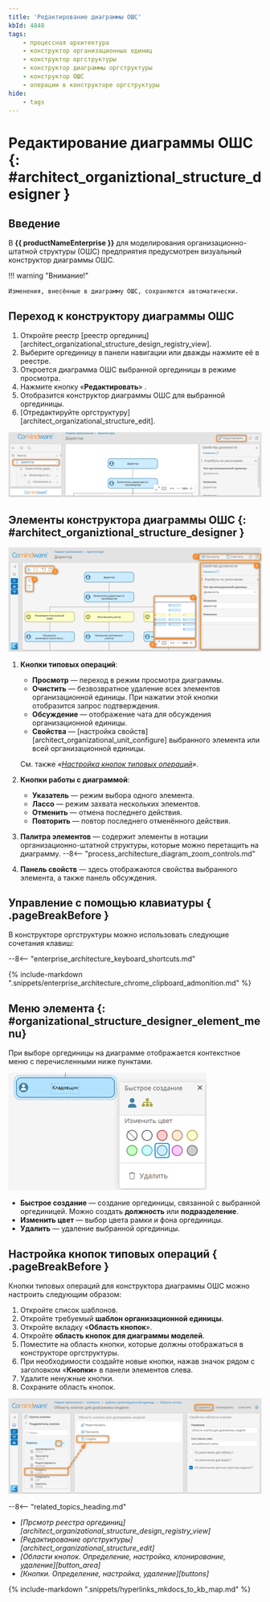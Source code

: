 ```yaml
---
title: 'Редактирование диаграммы ОШС'
kbId: 4848
tags:
    - процессная архитектура
    - конструктор организационных единиц
    - конструктор оргструктуры
    - конструктор диаграммы оргструктуры
    - конструктор ОШС
    - операции в конструкторе оргструктуры
hide:
    - tags
---
```


# Редактирование диаграммы ОШС {: #architect_organiztional_structure_designer }

## Введение

В **{{ productNameEnterprise }}** для моделирования организационно-штатной структуры (ОШС) предприятия предусмотрен визуальный конструктор диаграммы ОШС.

!!! warning "Внимание!"

    Изменения, внесённые в диаграмму ОШС, сохраняются автоматически.

## Переход к конструктору диаграммы ОШС

1. Откройте реестр [реестр оргединиц][architect_organizational_structure_design_registry_view].
2. Выберите оргединицу в панели навигации или дважды нажмите её в реестре.
3. Откроется диаграмма ОШС выбранной оргединицы в режиме просмотра.
4. Нажмите кнопку «**Редактировать**» <i class="fa-light fa-pen-nib" aria-hidden="true"></i>.
5. Отобразится конструктор диаграммы ОШС для выбранной оргединицы.
6. [Отредактируйте оргструктуру][architect_organizational_structure_edit].

_![Переход к конструктору организационной структуры](img/organizationa_structure_modeling_edit_diagram.png)_

## Элементы конструктора диаграммы ОШС {: #architect_organiztional_structure_designer }

_![Конструктор диаграммы ОШС](img/organizational_structure_modeling_designer.png)_

1. **Кнопки типовых операций**:

    - **Просмотр** <i class="fa-light fa-eye"></i> — переход в режим просмотра диаграммы.
    - **Очистить** <i class="fa-light fa-trash"></i> — безвозвратное удаление всех элементов организационной единицы. При нажатии этой кнопки отобразится запрос подтверждения.
    - **Обсуждение** <i class="fa-light fa-comment-dots"></i> — отображение чата для обсуждения организационной единицы.
    - **Свойства** <i class="fa-light fa-sidebar-flip"></i> — [настройка свойств][architect_organizational_unit_configure] выбранного элемента или всей организационной единицы.

    Cм. также _«[Настройка кнопок типовых операций](#настройка-кнопок-типовых-операций)»_.

2. **Кнопки работы с диаграммой**:

    - **Указатель** <i class="fa-light fa-arrow-pointer"></i>  — режим выбора одного элемента.
    - **Лассо** <i class="fa-light fa-square-dashed"></i>  — режим захвата нескольких элементов.
    - **Отменить** <i class="fa-light fa-arrow-rotate-left"></i>  — отмена последнего действия.
    - **Повторить** <i class="fa-light fa-arrow-rotate-right"></i>  — повтор последнего отменённого действия.

3. **Палитра элементов** — содержит элементы в нотации организационно-штатной структуры, которые можно перетащить на диаграмму.
--8<-- "process_architecture_diagram_zoom_controls.md"
6. **Панель свойств** — здесь отображаются свойства выбранного элемента, а также панель обсуждения.

## Управление с помощью клавиатуры { .pageBreakBefore }

В конструкторе оргструктуры можно использовать следующие сочетания клавиш:

--8<-- "enterprise_architecture_keyboard_shortcuts.md"

{% include-markdown ".snippets/enterprise_architecture_chrome_clipboard_admonition.md" %}

## Меню элемента {: #organizational_structure_designer_element_menu}

При выборе оргединицы на диаграмме отображается контекстное меню с перечисленными ниже пунктами.

_![Меню элемента для оргединицы](img/organizational_structure_modeling_designer_element_menu.png)_

- **Быстрое создание** — создание оргединицы, связанной с выбранной оргединицей. Можно создать **должность** или **подразделение**.
- **Изменить цвет** — выбор цвета рамки и фона оргединицы.
- **Удалить** — удаление выбранной оргединицы.

## Настройка кнопок типовых операций { .pageBreakBefore }

Кнопки типовых операций для конструктора диаграммы ОШС можно настроить следующим образом:

1. Откройте список шаблонов.
2. Откройте требуемый **шаблон организационной единицы**.
3. Откройте вкладку «**Область кнопок**».
4. Откройте **область кнопок для диаграммы моделей**.
5. Поместите на область кнопки, которые должны отображаться в конструкторе оргструктуры.
6. При необходимости создайте новые кнопки, нажав значок <i class="fa-light fa-plus"></i> рядом с заголовком «**Кнопки**» в панели элементов слева.
7. Удалите ненужные кнопки.
8. Сохраните область кнопок.

_![Настройка кнопок типовых операций для диаграммы ОШС](img/architect_process_organizational_structure_designer_button_area.png)_

<div class="relatedTopics" markdown="block">

--8<-- "related_topics_heading.md"

- _[Прсмотр реестра оргединиц][architect_organizational_structure_design_registry_view]_
- _[Редактирование оргструктуры][architect_organizational_structure_edit]_
- _[Области кнопок. Определение, настройка, клонирование, удаление][button_area]_
- _[Кнопки. Определение, настройка, удаление][buttons]_

</div>

{% include-markdown ".snippets/hyperlinks_mkdocs_to_kb_map.md" %}
